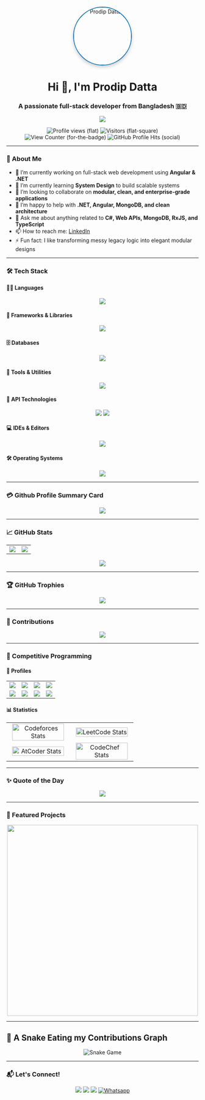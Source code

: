 <!-- HEADER -->
<p align="center">
  <img src="https://github.com/user-attachments/assets/985ab56e-eff0-477d-9acc-9765fc9a1156"
       width="150"
       style="border-radius: 50%; border: 2px solid #0e75b6; box-shadow: 0px 4px 10px rgba(0,0,0,0.2);"
       alt="Prodip Datta" />
</p>
<h1 align="center">Hi 👋, I'm Prodip Datta</h1>
<h3 align="center">A passionate full-stack developer from Bangladesh 🇧🇩</h3>

<p align="center">
  <img src="https://readme-typing-svg.herokuapp.com?color=F7A52A&center=true&vCenter=true&lines=Full-Stack+Developer;Loves+Clean+Code;Fan+of+System+Design;Always+Learning"/>
</p>

<p align="center">
  <img src="https://komarev.com/ghpvc/?username=prodipdatta7&label=Profile%20views&color=0e75b6&style=social" alt="Profile views (flat)" />
  <img src="https://komarev.com/ghpvc/?username=prodipdatta7&label=Visitors&color=0e75b6&style=social" alt="Visitors (flat-square)" />
  <img src="https://komarev.com/ghpvc/?username=prodipdatta7&label=👀%20View%20Counter&color=0e75b6&style=social" alt="View Counter (for-the-badge)" />
  <img src="https://komarev.com/ghpvc/?username=prodipdatta7&label=✨%20GitHub%20Profile%20Hits&color=0e75b6&style=social" alt="GitHub Profile Hits (social)" />
</p>

---

### 🚀 About Me

- 🔭 I’m currently working on full-stack web development using **Angular & .NET**
- 🌱 I’m currently learning **System Design** to build scalable systems
- 👯 I’m looking to collaborate on **modular, clean, and enterprise-grade applications**
- 🤝 I’m happy to help with **.NET, Angular, MongoDB, and clean architecture**
- 💬 Ask me about anything related to **C#, Web APIs, MongoDB, RxJS, and TypeScript**
- 📫 How to reach me: [LinkedIn](https://www.linkedin.com/in/prodip-datta/)
- ⚡ Fun fact: I like transforming messy legacy logic into elegant modular designs

---

### 🛠️ Tech Stack

#### 👨‍💻 Languages  
<p align="center">
  <img src="https://skillicons.dev/icons?i=c,cpp,cs,ts,js,html,css,md" />
</p>

#### 🧰 Frameworks & Libraries  
<p align="center">
  <img src="https://skillicons.dev/icons?i=dotnet,nodejs,react,angular" />
</p>

#### 🗄️ Databases  
<p align="center">
  <img src="https://skillicons.dev/icons?i=mongodb,mysql" />
</p>

#### 🧪 Tools & Utilities  
<p align="center">
  <img src="https://skillicons.dev/icons?i=postman,git,github,bitbucket" />
</p>

#### 🔌 API Technologies  
<p align="center">
  <img src="https://img.shields.io/badge/_Graphql-%2300ADD8?style=for-the-badge&logo=api&logoColor=white" />
  <img src="https://img.shields.io/badge/REST-API-%2300ADD8?style=for-the-badge&logo=api&logoColor=white" />
</p>

#### 💻 IDEs & Editors  
<p align="center">
  <img src="https://skillicons.dev/icons?i=vscode,visualstudio,rider,webstorm,sublime" />
</p>

#### 🛠️ Operating Systems

<p align="center">
  <img src="https://skillicons.dev/icons?i=windows,linux,ubuntu" />
</p>

---

### 💳 Github Profile Summary Card
 
 <div align=center>
  
![](https://github-profile-summary-cards.vercel.app/api/cards/profile-details?username=prodipdatta7&theme=tokyonight)
  
 </div>
 
---

### 📈 GitHub Stats

<div align="center">

<table>
  <tr>
    <td>
      <img src="https://github-readme-stats.vercel.app/api?username=prodipdatta7&show_icons=true&theme=tokyonight&count_private=true&hide_border=true&include_all_commits=true&rank_icon=percentile&border_radius=12" />
    </td>
    <td>
      <img src="https://github-readme-stats.vercel.app/api/top-langs/?username=prodipdatta7&layout=compact&theme=tokyonight&hide_border=true&langs_count=10&border_radius=12" />
    </td>
  </tr>
</table>

<img src="https://github-readme-streak-stats.herokuapp.com/?user=prodipdatta7&theme=tokyonight&hide_border=true&border_radius=12" />

</div>

---

### 🏆 GitHub Trophies

<p align="center">
  <img src="https://github-profile-trophy.vercel.app/?username=prodipdatta7&theme=radical&no-frame=true&no-bg=true&margin-w=8&column=7" />
</p>

---

### 🌱 Contributions

<p align="center">
  <img src="https://github-readme-activity-graph.vercel.app/graph?username=prodipdatta7&theme=tokyo-night&area=true&hide_border=true" />
</p>

---

### 🏅 Competitive Programming

#### 📂 Profiles

<table width="100%" cellspacing="10" cellpadding="0">
  <tr>
    <td align="center" width="25%">
      <a href="https://codeforces.com/profile/prodipdatta7" target="_blank">
        <img src="https://img.shields.io/badge/Codeforces-Expert(1641)-005FFF?style=for-the-badge&logo=codeforces&logoColor=white" />
      </a>
    </td>
    <td align="center" width="25%">
      <a href="https://leetcode.com/prodipdatta7" target="_blank">
        <img src="https://img.shields.io/badge/LeetCode-2000+-F89F1B?style=for-the-badge&logo=leetcode&logoColor=white" />
      </a>
    </td>
    <td align="center" width="25%">
      <a href="https://www.codechef.com/users/prodipdatta7" target="_blank">
        <img src="https://img.shields.io/badge/CodeChef-5★-FFBF00?style=for-the-badge&logo=codechef&logoColor=white" />
      </a>
    </td>
    <td align="center" width="25%">
      <a href="https://toph.co/u/prodip_bsmrstu" target="_blank">
        <img src="https://img.shields.io/badge/Toph-1868-F1A62A?style=for-the-badge&logo=codeforces&logoColor=white" />
      </a>
    </td>
  </tr>
  <tr>
    <td align="center" width="25%">
      <a href="https://www.hackerearth.com/@prodipdatta7/" target="_blank">
        <img src="https://img.shields.io/badge/HackerEarth-Master(2051)-272D63?style=for-the-badge&logo=hackerearth&logoColor=white" />
      </a>
    </td>
    <td align="center" width="25%">
      <a href="https://www.hackerrank.com/profile/Prodip_Datta" target="_blank">
        <img src="https://img.shields.io/badge/HackerRank-1376.03-2EC866?style=for-the-badge&logo=hackerrank&logoColor=white" />
      </a>
    </td>
    <td align="center" width="25%">
      <a href="https://atcoder.jp/users/prodipdatta7" target="_blank">
        <img src="https://img.shields.io/badge/AtCoder-1169-1F8ACB?style=for-the-badge&logo=atcoder&logoColor=white" />
      </a>
    </td>
    <td align="center" width="25%">
      <a href="https://lightoj.com/user/prodipdatta7" target="_blank">
        <img src="https://img.shields.io/badge/LightOJ-170_Solved-8751FE?style=for-the-badge&logo=lightning&logoColor=white" />
      </a>
    </td>
  </tr>
</table>


#### 📊 Statistics

<table width="100%">
  <tr>
    <td align="center" width="50%">
      <a href="https://codeforces.com/profile/prodipdatta7" target="_blank">
        <img src="https://codeforces-readme-stats.vercel.app/api/card?username=prodipdatta7&theme=github_dark&disable_animations=false&show_icons=true&force_username=true" 
             alt="Codeforces Stats" style="width: 95%; max-width: 100%;" />
      </a>
    </td>
    <td align="center" width="50%">
      <a href="https://leetcode.com/prodipdatta7" target="_blank">
        <img src="https://leetcard.jacoblin.cool/prodipdatta7?theme=dark&font=Noto%20Sans%20Medefaidrin&ext=contest" 
             alt="LeetCode Stats" style="width: 95%; max-width: 100%;" />
      </a>
    </td>
  </tr>
  <tr>
    <td align="center" width="50%">
      <a href="https://atcoder.jp/users/prodipdatta7" target="_blank">
        <img src="https://atcoder-readme-stats.vercel.app/stats/prodipdatta7?theme=darcula&show_icons=true" 
             alt="AtCoder Stats" style="width: 95%; max-width: 100%;" />
      </a>
    </td>
    <td align="center" width="50%">
      <a href="https://www.codechef.com/users/prodipdatta7" target="_blank">
        <img src="https://codechef-readme-stats.onrender.com/prodipdatta7?v=1" 
             alt="CodeChef Stats" style="width: 95%; max-width: 100%;" />
      </a>
    </td>
  </tr>
</table>



---

### ✨ Quote of the Day

<p align="center">
  <img src="https://quotes-github-readme.vercel.app/api?type=horizontal&theme=radical" />
</p>

---

### 📌 Featured Projects

<div align="center">
  
  <a href="https://github.com/prodipdatta7/department">
    <img align="center" width="500" src="https://github-readme-stats.vercel.app/api/pin/?username=prodipdatta7&repo=department&theme=tokyonight&hide_border=true" />
  </a>
</div>

---

## 🐍 A Snake Eating my Contributions Graph
	
<p align="center">
  <img src="https://github.com/user-attachments/assets/8079f178-dc66-476f-addd-3dd2440c5010" alt="Snake Game"/>
</p>

---

### 📬 Let's Connect!

<p align="center">
  <a href="https://www.linkedin.com/in/prodip-datta/"><img src="https://img.shields.io/badge/-LinkedIn-0077B5?style=for-the-badge&logo=linkedin&logoColor=white"/></a>
  <a href="mailto:prodipdatta7@gmail.com"><img src="https://img.shields.io/badge/-Email-D14836?style=for-the-badge&logo=gmail&logoColor=white"/></a>
  <a href="https://github.com/prodipdatta7"><img src="https://img.shields.io/badge/-GitHub-181717?style=for-the-badge&logo=github&logoColor=white"/></a>
  <a href="https://wa.me/8801763767097"><img src="https://img.shields.io/badge/whatsapp-%2325D366.svg?style=for-the-badge&logo=whatsapp&logoColor=white" alt="Whatsapp""> </a>
</p>
